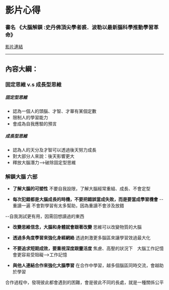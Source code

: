 # 影片心得
### 書名 《大腦解鎖 :史丹佛頂尖學者裘．波勒以最新腦科學推動學習革命》
[影片連結](https://www.youtube.com/watch?v=DgbSc6Ys710)

---

## 內容大綱：

### 固定思維 v.s 成長型思維

##### 固定型思維
* 認為一個人的頭腦、才智、才華有某個定數
* 限制人的學習能力
* 會成為自我應驗的預言

##### 成長型思維
* 認為人的天分及才智可以透過後天努力成長
* 對大部分人來說：後天影響更大
* 釋放大腦潛力-->破除固定型思維



### 解鎖大腦 六部

*  **了解大腦的可塑性**
不要自我設限，了解大腦經常重組、成長、不會定型

*  **每次犯錯都是大腦成長的時機，不要把錯誤當成失敗，而是要當成學習機會**
--重讀一遍 不會對學習有太多幫助，因為重讀不會涉及放錯

--自我測試更有用，因需回想讀過的東西

*  **改變思維信念，大腦和身體就會跟著改變**
思維可以改變物質的大腦

*  **透過多角度學習來強化身經網絡**
透過刺激更多腦區來讓學習效過最大化

*  **不要追求短期成效，要重視深度跟靈活度**
焦慮、高壓的狀況下　大腦工作記憶會更容易受阻礙-->工作記憶

*  **與他人連結合作來強化大腦學習**
在合作中學習，越多個腦區同時交流，會越助於學習

合作過程中，發現彼此都會遇到的困難，會是彼此不同的長處，就是一種關係公平